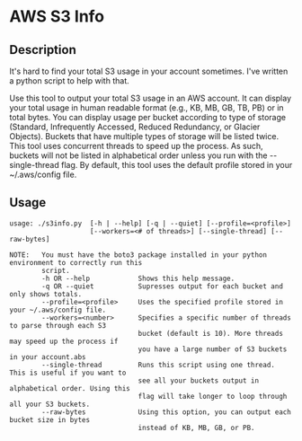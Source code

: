 AWS S3 Info
===========

## Description
It's hard to find your total S3 usage in your account sometimes. I've written a python script to help with that.

Use this tool to output your total S3 usage in an AWS account. It can display your total usage
in human readable format (e.g., KB, MB, GB, TB, PB) or in total bytes. You can display usage per 
bucket according to type of storage (Standard, Infrequently Accessed, Reduced Redundancy, or
Glacier Objects). Buckets that have multiple types of storage will be listed twice. This tool 
uses concurrent threads to speed up the process. As such, buckets will not be listed
in alphabetical order unless you run with the --single-thread flag. By default, this tool uses 
the default profile stored in your ~/.aws/config file.

## Usage
```
usage: ./s3info.py  [-h | --help] [-q | --quiet] [--profile=<profile>]
                    [--workers=<# of threads>] [--single-thread] [--raw-bytes]

NOTE:   You must have the boto3 package installed in your python environment to correctly run this
        script.    
        -h OR --help            Shows this help message.
        -q OR --quiet           Supresses output for each bucket and only shows totals.
        --profile=<profile>     Uses the specified profile stored in your ~/.aws/config file.
        --workers=<number>      Specifies a specific number of threads to parse through each S3
                                bucket (default is 10). More threads may speed up the process if
                                you have a large number of S3 buckets in your account.abs
        --single-thread         Runs this script using one thread. This is useful if you want to
                                see all your buckets output in alphabetical order. Using this
                                flag will take longer to loop through all your S3 buckets.
        --raw-bytes             Using this option, you can output each bucket size in bytes
                                instead of KB, MB, GB, or PB.
```